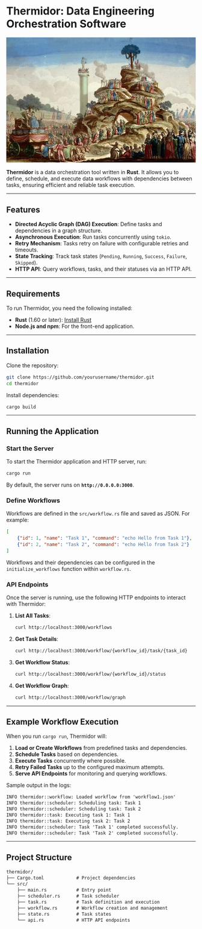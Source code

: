 # Thermidor: Data Engineering Orchestration Software
![Thermidor Logo](img/thermidor.jpg)

**Thermidor** is a data orchestration tool written in **Rust**. It allows you to define, schedule, and execute data workflows with dependencies between tasks, ensuring efficient and reliable task execution.

---

## Features

- **Directed Acyclic Graph (DAG) Execution**: Define tasks and dependencies in a graph structure.
- **Asynchronous Execution**: Run tasks concurrently using `tokio`.
- **Retry Mechanism**: Tasks retry on failure with configurable retries and timeouts.
- **State Tracking**: Track task states (`Pending`, `Running`, `Success`, `Failure`, `Skipped`).
- **HTTP API**: Query workflows, tasks, and their statuses via an HTTP API.

---

## Requirements

To run Thermidor, you need the following installed:

- **Rust** (1.60 or later): [Install Rust](https://www.rust-lang.org/tools/install)
- **Node.js and npm**: For the front-end application.
---

## Installation

Clone the repository:

```bash
git clone https://github.com/yourusername/thermidor.git
cd thermidor
```

Install dependencies:

```bash
cargo build
```

---

## Running the Application

### Start the Server

To start the Thermidor application and HTTP server, run:

```bash
cargo run
```

By default, the server runs on **`http://0.0.0.0:3000`**.

### Define Workflows

Workflows are defined in the `src/workflow.rs` file and saved as JSON. For example:

```json
[
    {"id": 1, "name": "Task 1", "command": "echo Hello from Task 1"},
    {"id": 2, "name": "Task 2", "command": "echo Hello from Task 2"}
]
```

Workflows and their dependencies can be configured in the `initialize_workflows` function within `workflow.rs`.

### API Endpoints

Once the server is running, use the following HTTP endpoints to interact with Thermidor:

1. **List All Tasks**:

   ```bash
   curl http://localhost:3000/workflows
   ```

2. **Get Task Details**:

   ```bash
   curl http://localhost:3000/workflow/{workflow_id}/task/{task_id}
   ```

3. **Get Workflow Status**:

   ```bash
   curl http://localhost:3000/workflow/{workflow_id}/status
   ```

4. **Get Workflow Graph**:

   ```bash
   curl http://localhost:3000/workflow/graph
   ```

---

## Example Workflow Execution

When you run `cargo run`, Thermidor will:

1. **Load or Create Workflows** from predefined tasks and dependencies.
2. **Schedule Tasks** based on dependencies.
3. **Execute Tasks** concurrently where possible.
4. **Retry Failed Tasks** up to the configured maximum attempts.
5. **Serve API Endpoints** for monitoring and querying workflows.

Sample output in the logs:

```
INFO thermidor::workflow: Loaded workflow from 'workflow1.json'
INFO thermidor::scheduler: Scheduling task: Task 1
INFO thermidor::scheduler: Scheduling task: Task 2
INFO thermidor::task: Executing task 1: Task 1
INFO thermidor::task: Executing task 2: Task 2
INFO thermidor::scheduler: Task 'Task 1' completed successfully.
INFO thermidor::scheduler: Task 'Task 2' completed successfully.
```

---

## Project Structure

```
thermidor/
├── Cargo.toml            # Project dependencies
└── src/
    ├── main.rs           # Entry point
    ├── scheduler.rs      # Task scheduler
    ├── task.rs           # Task definition and execution
    ├── workflow.rs       # Workflow creation and management
    ├── state.rs          # Task states
    └── api.rs            # HTTP API endpoints
```
